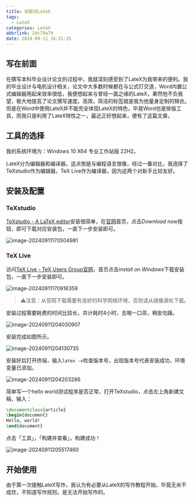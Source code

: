 ```yaml
---
title: 初尝试LateX
tags:
  - LateX
categories: LateX
abbrlink: 2dc79a79
date: 2024-09-11 16:21:25
---
```


## 写在前面

在撰写本科毕业设计论文的过程中，我就深刻感受到了LateX为我带来的便利。我的毕业设计与电机设计相关，论文中大多数时候都在与公式打交道，Word内置公式编辑器用起来效率很低，我便想起来与曾经一面之缘的LateX，果然他不负我望，极大地提高了论文撰写速度。高效，简洁的标签就是我为他量身定制的锦衣。但是在Word中使用LateX并不能完全体现LateX的特色，毕竟Word也是排版工具，而我只是利用了LateX特性之一，最近正好想起来，便有了这篇文章。

## 工具的选择

我的系统环境为：Windows 10 X64 专业工作站版 22H2。

LateX分为编辑器和编译器，这点倒是与编程语言很像，经过一番对比，我选择了TeXstudio作为编辑器，TeX Live作为编译器，因为这两个对新手比较友好。

## 安装及配置

### TeXstudio

[TeXstudio - A LaTeX editor](https://texstudio.sourceforge.net/)安装很简单，在[官网](https://texstudio.sourceforge.net/)首页，点击*Download now*按钮，即可下载对应安装包，一直下一步安装即可。

![image-20240911170504981](https://isjingbincn-wordpress-image.oss-cn-beijing.aliyuncs.com/202409111705106.png)



### TeX Live

访问[TeX Live - TeX Users Group官网](https://tug.org/texlive/)，首页点击*install on Windows*下载安装包，一直下一步安装即可。

![image-20240911170916359](https://isjingbincn-wordpress-image.oss-cn-beijing.aliyuncs.com/202409111709455.png)

> ⚠️注意：从官网下载需要有良好的科学网络环境，否则请从镜像源处下载。

安装过程需要耗费的时间比较长，共计耗时4小时，去喝一口茶，稍安勿躁。

![image-20240911204030907](https://isjingbincn-wordpress-image.oss-cn-beijing.aliyuncs.com/202409112040969.png)

安装完成如图所示。

![image-20240911204130735](https://isjingbincn-wordpress-image.oss-cn-beijing.aliyuncs.com/202409112041780.png)

安装好后打开终端，输入`latex -v`检查版本号，出现版本号代表安装成功，环境变量已添加。

![image-20240911204203286](https://isjingbincn-wordpress-image.oss-cn-beijing.aliyuncs.com/202409112042338.png)

简单写一个hello world测试程序是否正常，打开TeXstudio，点击左上角新建文稿，输入：

```latex
\documentclass{article}
\begin{document}
Hello, world!
\end{document}
```

点击「工具」，「构建并查看」，构建成功！

![image-20240911205517460](https://isjingbincn-wordpress-image.oss-cn-beijing.aliyuncs.com/202409112055567.png)

## 开始使用

由于第一次接触LateX写作，我认为有必要从LateX的写作教程开始，毕竟无米不成炊，不知道写作规则，是无法开始写作的。

